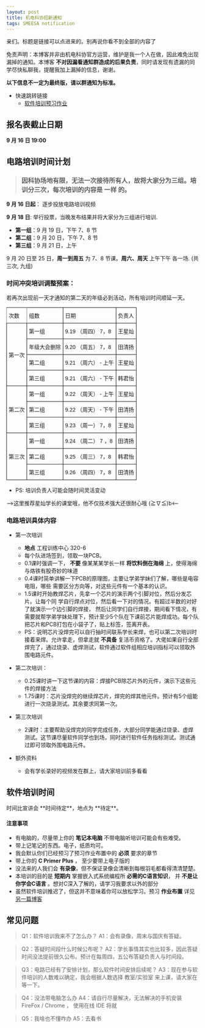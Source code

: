 ```yaml
---
layout: post
title: 机电科协招新通知
tags: SMEESA notification
---
```


亲们。标题是链接可以点进来的。别再说你看不到全部的内容了

免责声明：本博客并非由机电科协官方运营，维护是我一个人在做，因此难免出现漏掉的通知。本博客 **不对因漏看通知群造成的后果负责**，同时请发现有遗漏的同学尽快私聊我，提醒我加上漏掉的信息，谢谢。

**以下信息不一定为最终版，请以群通知为标准。**
- 快速跳转链接
    - <a href="#softwareHomework">软件培训预习作业</a>

##  报名表截止日期

**9 月 16 日 19:00**

## 电路培训时间计划
> ### 因科协场地有限，无法一次接待所有人，故将大家分为三组。培训分三次，每次培训的内容是 **一样** 的。

**9 月 16 日起**： 逐步投放电路培训视频

**9 月 18 日**: 举行投票，当晚发布结果并将大家分为三组进行培训.

- **第一组**：9 月 19 日，下午 7、8 节
- **第二组**：9 月 20 日，下午 7、8 节
- **第三组**：9 月 21 日，上午

9 月 20 日至 25 日，**周一到周五** 为 7、8 节课。**周六、周天** 上午下午 各一场. (共三次, 九组)

### 时间冲突培训调整预案： 
若再次出现前一天才通知的第二天的年级必到活动，所有培训时间顺延一天。
<style type="text/css">
.tg  {border-collapse:collapse;border-spacing:0;}
.tg td{font-family:Arial, sans-serif;font-size:14px;padding:10px 5px;border-style:solid;border-width:1px;overflow:hidden;word-break:normal;border-color:black;}
.tg th{font-family:Arial, sans-serif;font-size:14px;font-weight:normal;padding:10px 5px;border-style:solid;border-width:1px;overflow:hidden;word-break:normal;border-color:black;}
.tg .tg-cly1{text-align:left;vertical-align:middle}
.tg .tg-lboi{border-color:inherit;text-align:left;vertical-align:middle}
</style>
<table class="tg">
  <tr>
    <th class="tg-lboi">次数</th>
    <th class="tg-cly1">组数</th>
    <th class="tg-cly1">日期</th>
    <th class="tg-cly1">负责人</th>
  </tr>
  <tr>
    <td class="tg-cly1" rowspan="4">第一次</td>
    <td class="tg-cly1">第一组</td>
    <td class="tg-cly1">9.19 （周四） 7，8</td>
    <td class="tg-cly1">王星灿</td>
  </tr>
  <tr>
    <td class="tg-cly1">年级大会删除</td>
    <td class="tg-cly1">9.20 （周五） 7，8</td>
    <td class="tg-cly1">田清扬</td>
  </tr>
  <tr>
    <td class="tg-cly1">第二组</td>
    <td class="tg-cly1">9.21 （周六） - 上午</td>
    <td class="tg-cly1">王星灿</td>
  </tr>
  <tr>
    <td class="tg-cly1">第三组</td>
    <td class="tg-cly1">9.21 （周六） - 下午</td>
    <td class="tg-cly1">韩君怡</td>
  </tr>
  <tr>
    <td class="tg-cly1" rowspan="3">第二次</td>
    <td class="tg-cly1">第一组</td>
    <td class="tg-cly1">9.22 （周天） - 上午</td>
    <td class="tg-cly1">王星灿</td>
  </tr>
  <tr>
    <td class="tg-cly1">第二组</td>
    <td class="tg-cly1">9.22 （周天） - 下午</td>
    <td class="tg-cly1">田清扬</td>
  </tr>
  <tr>
    <td class="tg-cly1">第三组</td>
    <td class="tg-cly1">9.23 （周一） 7，8</td>
    <td class="tg-cly1">王星灿</td>
  </tr>
  <tr>
    <td class="tg-cly1" rowspan="3">第三次</td>
    <td class="tg-cly1">第一组</td>
    <td class="tg-cly1">9.24 （周二） 7 ，8</td>
    <td class="tg-cly1">田清扬</td>
  </tr>
  <tr>
    <td class="tg-cly1">第二组</td>
    <td class="tg-cly1">9.25 （周三） 7，8</td>
    <td class="tg-cly1">韩君怡</td>
  </tr>
  <tr>
    <td class="tg-cly1">第三组</td>
    <td class="tg-cly1">9.26 （周四） 7，8</td>
    <td class="tg-cly1">田清扬</td>
  </tr>
</table>



- PS: 培训负责人可能会随时间灵活变动

--><span class="heimu" title="你知道的太多了">这里推荐星灿学长的课堂哦，他不仅技术强大还很耐心哦 (≧∇≦)b</span><--


### 电路培训具体内容
- 第一次培训 
    - **地点** 工程训练中心 320-6
    - 每个队进场签到，领取一块PCB。
    - 0.1课时强调一下， **不要** 像某某某学长一样 **将饮料倒在海绵** 上，使得海绵与烙铁有股奇妙的味道
    - 0.4课时简单讲解一下PCB的原理图，主要让学弟学妹们了解，哪些是电容电阻，哪些
    需要区分方向等，对这些元件有一个基本的认识。
    - 1.5课时开始教焊芯片，先拿一个芯片的演示两个引脚对位，然后分发芯片。让每个同
      学自行焊点对位，然后看一下对的情况。有超过半数的对好了就演示一个边引脚的焊接，
      然后让同学们自行焊接，期间看下情况，有需要就帮学弟学妹处理下，预计至少5个队在下课前芯片能焊成功。每个队把芯片和PCB打包在小袋子了，贴上标签，签离开表。
    - PS：说明芯片没焊完可以自行抽时间联系学长来焊，也可以第二次培训时接着来焊。允许拿走，但拿走就 **不具备** 复活币资格了。大佬如果自行全部焊完了，通过烧录、虚焊测试，软件通过软件组相应培训指标可以领取外围电路元件。
- 第二次培训：
    - 0.25课时讲一下这节课的内容：焊接PCB除芯片外的元件，演示下这些元件的焊接方法
    - 1.75课时：芯片没焊完的继续焊芯片，焊完的焊其他元件。预计有5个组能进行一次烧录测试。其余要求同第一次。
- 第三次培训
    - 2课时：主要帮助没焊完的同学完成任务，大部分同学能通过烧录、虚焊测试。这节课尽量软件同学也到场，同时进行软件任务指标测试。测试通过即可领取外围电路元件。

- 额外资料
    - 会有学长录好的视频发在群上，请大家培训前多看看

## 软件培训时间
<div id="softwareHomework"></div>
时间比宣讲会 **时间待定**，地点为 **待定**。

#### 注意事项

  - 有电脑的，尽量带上你的 **笔记本电脑** 不带电脑听培训可能会有些难受。
  - 带上记笔记的东西。电子，纸质均可。
  - 我会默认你们已经预习了预习作业布置中的 **必须** 要求的章节
  - 带上你的 **C Primer Plus** ， 至少要带上电子版的
  - 没法来的人我们会 **有录像**，但不保证录像会清晰到每根羽毛都看得清清楚楚。
  - 本培训的目的是 **短期内** 掌握嵌入式系统编程所 **必需的C语言知识**， 并 **不是让你学会C语言** 。想对C深入了解的，请学习我要求以外的部分
  - 虽然软件培训推迟了，但这并不意味着你可以放松学习。预习 **作业布置** 详见<a href="/software-edu-pre-homework-1">另一篇博客</a>
      

## 常见问题

> Q1：软件培训我来不了怎么办？
> A1：会有录像，周末与国庆有答疑。

> Q2：答疑时间段什么时候公布呢？
> A2：学长事情其实也比较多，因此答疑时间没法提前很久公布。预计在每周四，五公布答疑负责人与时间段。

> Q3：电路已经有了安排计划，那么软件时间安排后续呢？
> A3：现在参与软件培训的人数难以确定，我会根据人数选择 教室/实验室 来上课，请大家在等一下。

> Q4：没法带电脑怎么办
> A4：请自行尽量解决，无法解决的手机安装FireFox / Chrome ， 使用在线 IDE 将就

> Q5：我啥也不懂咋办
> A5：去看书

